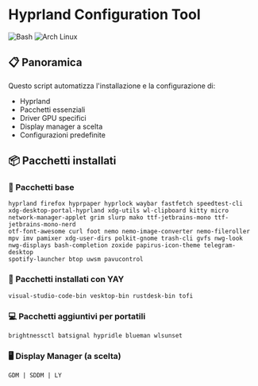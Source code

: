 # Hyprland Configuration Tool

![Bash](https://img.shields.io/badge/Shell-Bash-4EAA25?logo=gnu-bash)
![Arch Linux](https://img.shields.io/badge/OS-Arch_Linux-1793D1?logo=arch-linux)

## 📋 Panoramica

Questo script automatizza l'installazione e la configurazione di:
- Hyprland
- Pacchetti essenziali
- Driver GPU specifici
- Display manager a scelta
- Configurazioni predefinite

## 📦 Pacchetti installati

### 🧰 Pacchetti base
```plaintext
hyprland firefox hyprpaper hyprlock waybar fastfetch speedtest-cli
xdg-desktop-portal-hyprland xdg-utils wl-clipboard kitty micro
network-manager-applet grim slurp mako ttf-jetbrains-mono ttf-jetbrains-mono-nerd
otf-font-awesome curl foot nemo nemo-image-converter nemo-fileroller
mpv imv pamixer xdg-user-dirs polkit-gnome trash-cli gvfs nwg-look
nwg-displays bash-completion zoxide papirus-icon-theme telegram-desktop
spotify-launcher btop uwsm pavucontrol
```
### 🧰 Pacchetti installati con YAY
```plaintext
visual-studio-code-bin vesktop-bin rustdesk-bin tofi
```

### 💻 Pacchetti aggiuntivi per portatili
```plaintext
brightnessctl batsignal hypridle blueman wlsunset
```

### 🖥️ Display Manager (a scelta)
```plaintext
GDM | SDDM | LY
```
